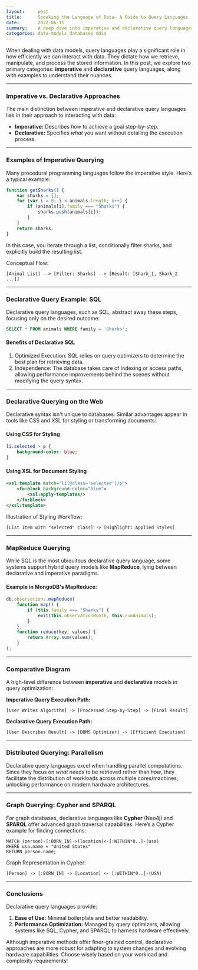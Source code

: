 ```yaml
---
layout:     post  
title:      Speaking the Language of Data- A Guide to Query Languages
date:       2022-06-11
summary:    A deep dive into imperative and declarative query languages, with examples and illustrations for better understanding.
categories: data-models databases ddia
---
```


When dealing with data models, query languages play a significant role in how efficiently we can interact with data. They dictate how we retrieve, manipulate, and process the stored information. In this post, we explore two primary categories: **imperative** and **declarative** query languages, along with examples to understand their nuances.

---

### **Imperative vs. Declarative Approaches**

The main distinction between imperative and declarative query languages lies in their approach to interacting with data:

- **Imperative:** Describes *how* to achieve a goal step-by-step.
- **Declarative:** Specifies *what* you want without detailing the execution process.

---

### **Examples of Imperative Querying**

Many procedural programming languages follow the imperative style. Here’s a typical example:

```javascript  
function getSharks() {  
    var sharks = [];  
    for (var i = 0; i < animals.length; i++) {  
        if (animals[i].family === "Sharks") {  
            sharks.push(animals[i]);  
        }  
    }  
    return sharks;  
}  
```  

In this case, you iterate through a list, conditionally filter sharks, and explicitly build the resulting list.

Conceptual Flow:

```plaintext  
[Animal List] --> [Filter: Sharks] --> [Result: [Shark_1, Shark_2 ...]]  
```  
   
---

### **Declarative Query Example: SQL**
Declarative query languages, such as SQL, abstract away these steps, focusing only on the desired outcome:

```sql  
SELECT * FROM animals WHERE family = 'Sharks';  
```  

#### **Benefits of Declarative SQL**

1. Optimized Execution: SQL relies on query optimizers to determine the best plan for retrieving data.
2. Independence: The database takes care of indexing or access paths, allowing performance improvements behind the scenes without modifying the query syntax.

---

### **Declarative Querying on the Web**

Declarative syntax isn't unique to databases. Similar advantages appear in tools like CSS and XSL for styling or transforming documents:

#### Using CSS for Styling
```css  
li.selected > p {  
    background-color: blue;  
}  
```  

#### Using XSL for Document Styling
```xml  
<xsl:template match="li[@class='selected']/p">  
    <fo:block background-color="blue">  
        <xsl:apply-templates/>  
    </fo:block>  
</xsl:template>  
```  

Illustration of Styling Workflow:

```plaintext  
[List Item with "selected" class] -> [Highlight: Applied Styles]  
```  
   
---

### **MapReduce Querying**

While SQL is the most ubiquitous declarative query language, some systems support hybrid query models like **MapReduce**, lying between declarative and imperative paradigms.

#### Example in MongoDB's MapReduce:

```javascript  
db.observations.mapReduce(  
    function map() {  
        if (this.family === "Sharks") {  
            emit(this.observationMonth, this.numAnimals);  
        }  
    },  
    function reduce(key, values) {  
        return Array.sum(values);  
    }  
);  
```  
   
---

### **Comparative Diagram**
A high-level difference between **imperative** and **declarative** models in query optimization:

**Imperative Query Execution Path:**

```plaintext  
[User Writes Algorithm] -> [Processed Step-by-Step] -> [Final Result]  
```  

**Declarative Query Execution Path:**

```plaintext  
[User Describes Result] -> [DBMS Optimizer] -> [Efficient Execution]  
```  
   
---

### **Distributed Querying: Parallelism**

Declarative query languages excel when handling parallel computations. Since they focus on *what* needs to be retrieved rather than *how*, they facilitate the distribution of workloads across multiple cores/machines, unlocking performance on modern hardware architectures.
  
---

### **Graph Querying: Cypher and SPARQL**

For graph databases, declarative languages like **Cypher** (Neo4j) and **SPARQL** offer advanced graph traversal capabilities. Here’s a Cypher example for finding connections:

```cypher  
MATCH (person)-[:BORN_IN]->(location)<-[:WITHIN*0..]-(usa)  
WHERE usa.name = "United States"  
RETURN person.name;  
```  

Graph Representation in Cypher:

```plaintext  
[Person] -> [:BORN_IN] -> [Location] <- [:WITHIN*0..]-(USA)  
```  
   
---

### **Conclusions**

Declarative query languages provide:

1. **Ease of Use:** Minimal boilerplate and better readability.
2. **Performance Optimization:** Managed by query optimizers, allowing systems like SQL, Cypher, and SPARQL to harness hardware effectively.

Although imperative methods offer finer-grained control, declarative approaches are more robust for adapting to system changes and evolving hardware capabilities. Choose wisely based on your workload and complexity requirements!  